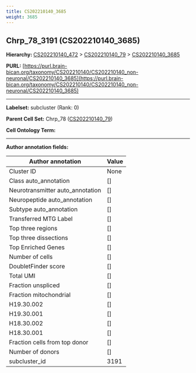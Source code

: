 ```yaml
---
title: CS202210140_3685
weight: 3685
---
```

## Chrp_78_3191 (CS202210140_3685)
<b>Hierarchy: </b>
[CS202210140_472](../CS202210140_472) >
[CS202210140_79](../CS202210140_79) >
[CS202210140_3685](../CS202210140_3685)

**PURL:** [https://purl.brain-bican.org/taxonomy/CS202210140/CS202210140_non-neuronal/CS202210140_3685](https://purl.brain-bican.org/taxonomy/CS202210140/CS202210140_non-neuronal/CS202210140_3685)

---


**Labelset:** subcluster (Rank: 0)

**Parent Cell Set:** Chrp_78 ([CS202210140_79](../CS202210140_79))



**Cell Ontology Term:** 

[MARKER GENES.]: #


---

[TRANSFERRED ANNOTATIONS.]: #


[AUTHOR ANNOTATION FIELDS.]: #


**Author annotation fields:**

| Author annotation | Value |
|-------------------|-------|
|Cluster ID|None|
|Class auto_annotation|[]|
|Neurotransmitter auto_annotation|[]|
|Neuropeptide auto_annotation|[]|
|Subtype auto_annotation|[]|
|Transferred MTG Label|[]|
|Top three regions|[]|
|Top three dissections|[]|
|Top Enriched Genes|[]|
|Number of cells|[]|
|DoubletFinder score|[]|
|Total UMI|[]|
|Fraction unspliced|[]|
|Fraction mitochondrial|[]|
|H19.30.002|[]|
|H19.30.001|[]|
|H18.30.002|[]|
|H18.30.001|[]|
|Fraction cells from top donor|[]|
|Number of donors|[]|
|subcluster_id|3191|
